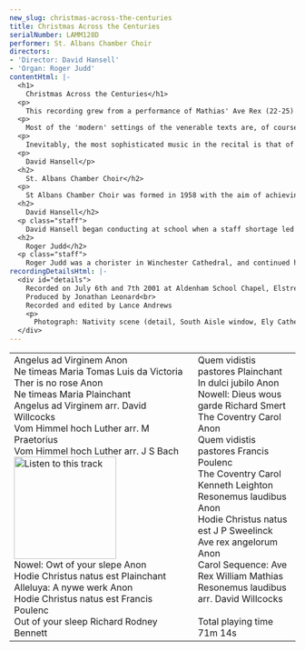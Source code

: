 ```yaml
---
new_slug: christmas-across-the-centuries
title: Christmas Across the Centuries
serialNumber: LAMM128D
performer: St. Albans Chamber Choir
directors:
- 'Director: David Hansell'
- 'Organ: Roger Judd'
contentHtml: |-
  <h1>
    Christmas Across the Centuries</h1>
  <p>
    This recording grew from a performance of Mathias' Ave Rex (22-25) given by St Albans Chamber Choir in 1999. The original medieval melodies for three of the texts were already known to us (3,10,15) but did the old melody survive for the fourth? The discovery that it did (21) and our knowledge of several other medieval/modern pairs (1/5, 8/12, 16/18, 19/26) provided an ample framework for what became an interesting and wide-ranging project. The time-span of the programme was extended backwards by the inclusion of plainchant (4,9,13) and the 15th/20th century gap was bridged by the inclusion of music from the core Renaissance/Baroque SACC repertoire (2,6,7,14,20). All this meant that a piece from the first concert the choir gave in 1958 (20) was included and the programme was completed by two motets by Francis Poulenc (11,17 - linked to 9/20 and 13 respectively) whose music was prominent in SACC programmes 1998-2001.</p>
  <p>
    Most of the 'modern' settings of the venerable texts are, of course, original compositions though it is interesting that the composers often reflect medieval techniques by, for example, alternating vocal forces (12) or building their harmony on parallel fifths and fourths (18,22-25). However, the art of the arranger is also amply represented. The oldest of these is the unknown 15th century hand that added a counter-melody to the fine 14th century Resonemus laudibus (19), a tune which also proved irresistible to the doyen of modern carol arrangers, David Willcocks (26). Chronologically between these two lies the work of Michael Praetorius and JS Bach. The former's prodigious output of music based on Lutheran chorales (hymns) ranges from duets to polychoral extravaganzas in as many as 20 parts. From these riches we have taken two sturdy four part harmonisations (6,14i), a four part polyphonic setting (14iii) and a setting for eight voices, divided into two choirs (14iv). The second verse of In dulci jubilo is also in eight parts, but disposed as one sonorous ensemble.</p>
  <p>
    Inevitably, the most sophisticated music in the recital is that of Bach. His Vom Himmel hoch (7) was composed as one of four seasonal interpolations included in the first version of Magnificat. Here, a technique often heard in his organ music is used, wherein the noble melody is heard in long notes accompanied by a contrapuntal tapestry woven from faster moving fragments of itself.</p>
  <p>
    David Hansell</p>
  <h2>
    St. Albans Chamber Choir</h2>
  <p>
    St Albans Chamber Choir was formed in 1958 with the aim of achieving the highest standards of performance in programmes of both familiar and less well known music. Its repertoire ranges from music of the fifteenth century to works commissioned by the Choir from contemporary composers, including Nicola LeFanu, John Joubert, John Tavener and most recently Malcolm Singer. Acclaimed for its a capella singing, the Choir also works regularly with professional instrumentalists, orchestras and soloists. Among its awards, the Choir won in 1994 a coveted BT Innovations Award for its mixed-media event 'Images', featuring music from and inspired by the Russian Orthodox Church together with an exhibition of icons, and in 1999 the Choir was awarded an Eastern Arts Voluntary Music Development Grant to develop its programming and commission a major new work. The Choir performs both locally and in London, and also makes regular visits to Germany through its 26-year association with the Wormser Kantorei from St Albans' twin town, Worms.</p>
  <h2>
    David Hansell</h2>
  <p class="staff">
    David Hansell began conducting at school when a staff shortage led to his directing the second orchestra. At Durham University he specialised in Renaissance and Baroque music, conducting concerts to celebrate Praetorius and Schütz among others. He sang as a choral scholar in the Cathedral choir, was Assistant Organist at the University Church and, while a postgraduate student, conducted the University Chamber Choir. Despite (or perhaps because of) these activities, he achieved both first and research degrees and diplomas in organ playing and conducting. As a conductor and continuo player he has made numerous appearances in both the UK and further afield, including two tours of the USA. David now focuses on the vocal ensemble Sospiri, of which he is the continuo player, the Esher-based Ripieno Choir, and St Albans Chamber Choir, of which he became the conductor in 1997. He also edits music by Marc-Antoine Charpentier, and is a regular contributor to the specialist magazine Early Music Review.</p>
  <h2>
    Roger Judd</h2>
  <p class="staff">
    Roger Judd was a chorister in Winchester Cathedral, and continued his musical career as organ scholar at Pembroke College, Cambridge, where he studied with Sir David Willcocks. For the past fifteen years he has been Assistant Organist of St George's Chapel, Windsor Castle, where he accompanies the Chapel Choir in their services, broadcasts, concerts and recordings. He was organist in 1999 to the Royal Wedding of Prince Edward and Sophie Rhys-Jones and had a world-wide TV and radio audience of some 200 million! He teaches organ scholars at the Universities of London, Reading and Oxford, and the piano at Eton College. Roger is currently involved in a scheme, jointly sponsored by Slough Education and Eton College, to promote and foster interest in the organ amongst young children. He continues to perform widely within the UK, from Wakefield to the Isles of Scilly, and has made four solo CD recordings.</p>
recordingDetailsHtml: |-
  <div id="details">
    Recorded on July 6th and 7th 2001 at Aldenham School Chapel, Elstree, Hertfordshire, by kind permission of the Headmaster and the Chaplain.<br>
    Produced by Jonathan Leonard<br>
    Recorded and edited by Lance Andrews
    <p>
      Photograph: Nativity scene (detail, South Aisle window, Ely Cathedral) © copyright Woodmansterne  </p>
  </div>
---
```


<table class="tracktable">
  <tbody>
    <tr>
      <td class="column1">
        <span class="trackname">Angelus ad Virginem </span> <span class="composer"> Anon </span><br>
        <span class="trackname"> Ne timeas </span> <span class="composer">Maria Tomas Luis da Victoria </span><br>
        <span class="trackname"> Ther is no rose </span> <span class="composer">Anon </span><br>
        <span class="trackname"> Ne timeas </span> <span class="composer">Maria Plainchant</span><br>
        <span class="trackname"> Angelus ad </span> <span class="trackname">Virginem</span><span class="composer"> arr. David Willcocks</span><br>
        <span class="trackname"> Vom Himmel hoch</span><span class="composer"> Luther arr. M Praetorius </span><br>
        <span class="trackname"> Vom Himmel hoch </span> <span class="composer">Luther arr. J S Bach</span><span class="trackname"> <a href="cliplinks/vonhimmel%20.ram"><img alt="Listen to this track" src="/web/20160702084513im_/http://www.lammas.co.uk/images/listen.gif" width="180"></a><br>
          Nowel: Owt of your slepe </span> <span class="composer">Anon</span><br>
        <span class="trackname"> Hodie Christus natus est</span><span class="composer"> Plainchant</span><br>
        <span class="trackname"> Alleluya: A nywe werk</span><span class="composer"> Anon </span><br>
        <span class="trackname"> Hodie Christus natus est </span> <span class="composer">Francis Poulenc </span><br>
        <span class="trackname"> Out of your sleep </span> <span class="composer">Richard Rodney Bennett</span>
      </td>
      <td class="column2">
        <span class="trackname">Quem vidistis pastores </span> <span class="composer"> Plainchant</span><br>
        <span class="trackname"> In dulci jubilo </span> <span class="composer">Anon </span><br>
        <span class="trackname"> Nowell: Dieus wous garde</span><span class="composer"> Richard Smert </span><br>
        <span class="trackname"> The Coventry Carol </span> <span class="composer">Anon </span><br>
        <span class="trackname"> Quem vidistis pastores </span> <span class="composer">Francis Poulenc </span><br>
        <span class="trackname"> The Coventry Carol </span> <span class="composer">Kenneth Leighton </span><br>
        <span class="trackname"> Resonemus laudibus</span><span class="composer"> Anon</span><br>
        <span class="trackname"> Hodie Christus natus est</span><span class="composer"> J P Sweelinck </span><br>
        <span class="trackname"> Ave rex angelorum </span> <span class="composer">Anon </span><br>
        <span class="trackname"> Carol Sequence: Ave Rex</span><span class="composer"> William Mathias </span><br>
        <span class="trackname"> Resonemus laudibus </span> <span class="composer">arr. David Willcocks </span><br>
        <span class="trackname"> </span><br>
        <span id="playingtime">Total playing time 71m 14s</span>
      </td>
    </tr>
  </tbody>
</table>

